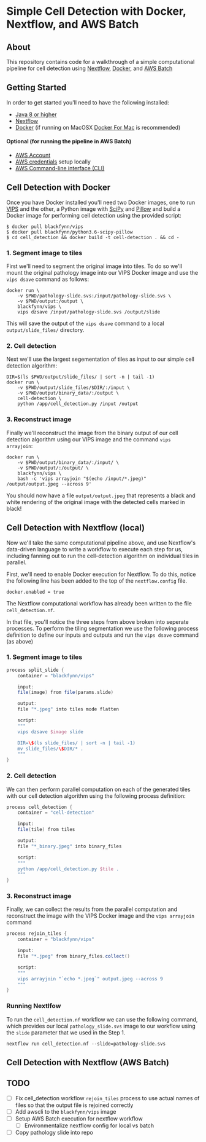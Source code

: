 # Simple Cell Detection with Docker, Nextflow, and AWS Batch

## About
This repository contains code for a walkthrough of a simple computational pipeline for cell detection using [Nextflow](https://www.nextflow.io/), [Docker](https://www.docker.com/), and [AWS Batch](https://aws.amazon.com/batch/)

## Getting Started

In order to get started you'll need to have the following installed:

* [Java 8 or higher](http://www.oracle.com/technetwork/java/javase/downloads/index.html)
* [Nextflow](https://www.nextflow.io/docs/latest/getstarted.html#installation)
* [Docker](https://docs.docker.com/install/) (if running on MacOSX [Docker For Mac](https://www.docker.com/docker-mac) is recommended)

#### Optional (for running the pipeline in AWS Batch)
* [AWS Account](https://aws.amazon.com/account/)
* [AWS credentials](https://docs.aws.amazon.com/sdk-for-java/v1/developer-guide/setup-credentials.html) setup locally
* [AWS Command-line interface (CLI)](https://aws.amazon.com/cli/)

## Cell Detection with Docker

Once you have Docker installed you'll need two Docker images, one to run [VIPS](http://jcupitt.github.io/libvips/API/current/) and the other, a Python image with [SciPy](https://www.scipy.org/) and [Pillow](http://python-pillow.org/) and build a Docker image for performing cell detection using the provided script:

```
$ docker pull blackfynn/vips
$ docker pull blackfynn/python3.6-scipy-pillow
$ cd cell_detection && docker build -t cell-detection . && cd -
```

### 1. Segment image to tiles

First we'll need to segment the original image into tiles. To do so we'll mount the original pathology image into our VIPS Docker image and use the `vips dsave` command as follows:

```shell
docker run \
    -v $PWD/pathology-slide.svs:/input/pathology-slide.svs \
    -v $PWD/output:/output \
    blackfynn/vips \
    vips dzsave /input/pathology-slide.svs /output/slide
```

This will save the output of the `vips dsave` command to a local `output/slide_files/` directory.

### 2. Cell detection

Next we'll use the largest segementation of tiles as input to our simple cell detection algorithm:

```shell
DIR=$(ls $PWD/output/slide_files/ | sort -n | tail -1)
docker run \
    -v $PWD/output/slide_files/$DIR/:/input \
    -v $PWD/output/binary_data/:/output \
    cell-detection \
    python /app/cell_detection.py /input /output
```

### 3. Reconstruct image

Finally we'll reconstruct the image from the binary output of our cell detection algorithm using our VIPS image and the command `vips arrayjoin`:

```shell
docker run \
    -v $PWD/output/binary_data/:/input/ \
    -v $PWD/output/:/output/ \
    blackfynn/vips \
    bash -c 'vips arrayjoin "$(echo /input/*.jpeg)" /output/output.jpeg --across 9'
```

You should now have a file `output/output.jpeg` that represents a black and white rendering of the original image with the detected cells marked in black!


## Cell Detection with Nextflow (local)
Now we'll take the same computational pipeline above, and use Nextflow's data-driven language to write a workflow to execute each step for us, including fanning out to run the cell-detection algorithm on individual tiles in parallel.

First, we'll need to enable Docker execution for Nextflow. To do this, notice the following line has been added to the top of the `nextflow.config` file.

```
docker.enabled = true
```

The Nextflow computational workflow has already been written to the file `cell_detection.nf`.

In that file, you'll notice the three steps from above broken into seperate processes. To perform the tiling segmentation we use the following process definition to define our inputs and outputs and run the `vips dsave` command (as above)

### 1. Segment image to tiles

```groovy
process split_slide {
    container = "blackfynn/vips"

    input:
    file(image) from file(params.slide)

    output:
    file "*.jpeg" into tiles mode flatten

    script:
    """
    vips dzsave $image slide

    DIR=\$(ls slide_files/ | sort -n | tail -1)
    mv slide_files/\$DIR/* .
    """
}
```

### 2. Cell detection

We can then perform parallel computation on each of the generated tiles with our cell detection algorithm using the following process definition:

```groovy
process cell_detection {
    container = "cell-detection"

    input:
    file(tile) from tiles

    output:
    file "*_binary.jpeg" into binary_files

    script:
    """
    python /app/cell_detection.py $tile .
    """
}
```

### 3. Reconstruct image

Finally, we can collect the results from the parallel computation and reconstruct the image with the VIPS Docker image and the `vips arrayjoin` command

```groovy
process rejoin_tiles {
    container = "blackfynn/vips"

    input:
    file "*.jpeg" from binary_files.collect()

    script:
    """
    vips arrayjoin "`echo *.jpeg`" output.jpeg --across 9
    """
}
```

### Running Nextlfow

To run the `cell_detection.nf` workflow we can use the following command, which provides our local `pathology_slide.svs` image to our workflow using the `slide` parameter that we used in the Step 1.

```shell
nextflow run cell_detection.nf --slide=pathology-slide.svs
```

## Cell Detection with Nextflow (AWS Batch)

## TODO
- [ ] Fix cell_detection workflow `rejoin_tiles` process to use actual names of files so that the output file is rejoined correctly
- [ ] Add awscli to the `blackfynn/vips` image
- [ ] Setup AWS Batch execution for nextflow workflow
  - [ ] Environmentalize nextflow config for local vs batch
- [ ] Copy pathology slide into repo
